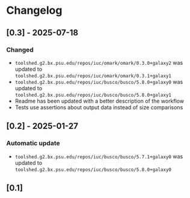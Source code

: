 # Changelog

## [0.3] - 2025-07-18

### Changed

- `toolshed.g2.bx.psu.edu/repos/iuc/omark/omark/0.3.0+galaxy2` was updated to `toolshed.g2.bx.psu.edu/repos/iuc/omark/omark/0.3.1+galaxy1`
- `toolshed.g2.bx.psu.edu/repos/iuc/busco/busco/5.8.0+galaxy0` was updated to `toolshed.g2.bx.psu.edu/repos/iuc/busco/busco/5.8.0+galaxy1`
- Readme has been updated with a better description of the workflow
- Tests use assertions about output data instead of size comparisons

## [0.2] - 2025-01-27

### Automatic update
- `toolshed.g2.bx.psu.edu/repos/iuc/busco/busco/5.7.1+galaxy0` was updated to `toolshed.g2.bx.psu.edu/repos/iuc/busco/busco/5.8.0+galaxy0`

## [0.1]